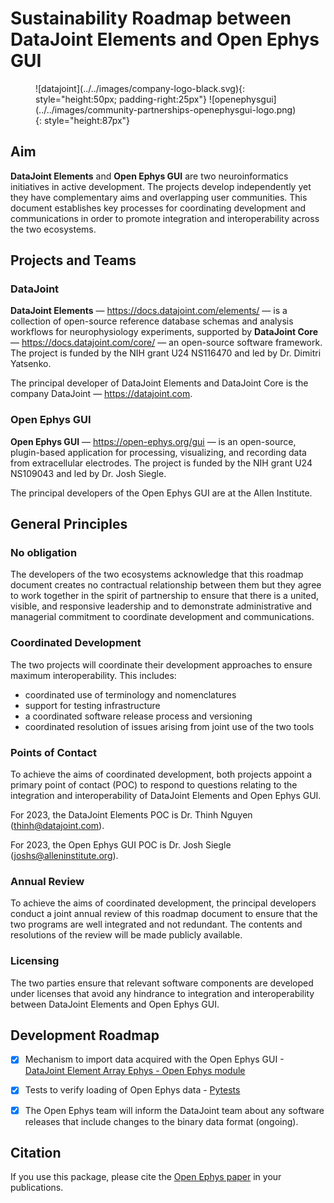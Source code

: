 # Sustainability Roadmap between DataJoint Elements and Open Ephys GUI

<figure markdown>
  <!-- mkdocs will complain about this -->
  <!-- since we will host on github pages, the relative ref needs to follow the structure in -->
  <!-- the mkdocs's build dir $PROJ_DIR/site/images/, which is two directories above the html -->
  ![datajoint](../../images/company-logo-black.svg){: style="height:50px; padding-right:25px"}
  ![openephysgui](../../images/community-partnerships-openephysgui-logo.png){: style="height:87px"}
</figure>

## Aim

**DataJoint Elements** and **Open Ephys GUI** are two neuroinformatics initiatives in active development. The projects develop independently yet they have complementary aims and overlapping user communities. This document establishes key processes for coordinating development and communications in order to promote integration and interoperability across the two ecosystems.

## Projects and Teams

### DataJoint

**DataJoint Elements** — https://docs.datajoint.com/elements/ — is a collection of open-source reference database schemas and analysis workflows for neurophysiology experiments, supported by **DataJoint Core** — https://docs.datajoint.com/core/ — an open-source software framework. The project is funded by the NIH grant U24 NS116470 and led by Dr. Dimitri Yatsenko.

The principal developer of DataJoint Elements and DataJoint Core is the company
DataJoint — https://datajoint.com.
  
### Open Ephys GUI

**Open Ephys GUI** — https://open-ephys.org/gui — is an open-source, plugin-based application for processing, visualizing, and recording data from extracellular electrodes. The project is funded by the NIH grant U24 NS109043 and led by Dr. Josh Siegle.

The principal developers of the Open Ephys GUI are at the Allen Institute.

## General Principles

### No obligation

The developers of the two ecosystems acknowledge that this roadmap document creates no contractual relationship between them but they agree to work together in the spirit of partnership to ensure that there is a united, visible, and responsive leadership and to demonstrate administrative and managerial commitment to coordinate development and communications.

### Coordinated Development

The two projects will coordinate their development approaches to ensure maximum interoperability. This includes:

- coordinated use of terminology and nomenclatures
- support for testing infrastructure
- a coordinated software release process and versioning
- coordinated resolution of issues arising from joint use of the two tools

### Points of Contact

To achieve the aims of coordinated development, both projects appoint a primary point of
contact (POC) to respond to questions relating to the integration and interoperability 
of DataJoint Elements and Open Ephys GUI.

For 2023, the DataJoint Elements POC is Dr. Thinh Nguyen (thinh@datajoint.com).

For 2023, the Open Ephys GUI POC is Dr. Josh Siegle (joshs@alleninstitute.org).

### Annual Review

To achieve the aims of coordinated development, the principal developers conduct a joint
annual review of this roadmap document to ensure that the two programs are well integrated and not redundant. The contents and resolutions of the review will be made publicly available.

### Licensing

The two parties ensure that relevant software components are developed under licenses
that avoid any hindrance to integration and interoperability between DataJoint Elements
and Open Ephys GUI.

## Development Roadmap

- [x] Mechanism to import data acquired with the Open Ephys GUI - [DataJoint Element Array Ephys - Open Ephys module](https://github.com/datajoint/element-array-ephys/blob/main/element_array_ephys/readers/openephys.py)

- [x] Tests to verify loading of Open Ephys data - [Pytests](https://github.com/datajoint/workflow-array-ephys/blob/main/tests/test_populate.py)

- [x] The Open Ephys team will inform the DataJoint team about any software releases that include changes to the binary data format (ongoing).

## Citation

If you use this package, please cite the [Open Ephys paper](https://iopscience.iop.org/article/10.1088/1741-2552/aa5eea/meta) in your publications.
